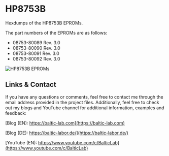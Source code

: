 HP8753B
==========================
Hexdumps of the HP8753B EPROMs. 

The part numbers of the EPROMs are as follows:

* 08753-80089 Rev. 3.0
* 08753-80090 Rev. 3.0
* 08753-80091 Rev. 3.0
* 08753-80092 Rev. 3.0

![HP8753B EPROMs]([http://url/to/img.png](https://github.com/AI5GW/HP8753B/blob/main/IMG_20230717_195940_2.png))

Links & Contact
---------------------
If you have any questions or comments, feel free to contact me through the email address provided in the project files. Additionally, feel free to check out my blogs and YouTube channel for additional information, examples and feedback:


[Blog (EN): https://baltic-lab.com](https://baltic-lab.com)

[Blog (DE): https://baltic-labor.de/](https://baltic-labor.de/)

[YouTube (EN): https://www.youtube.com/c/BalticLab](https://www.youtube.com/c/BalticLab)
